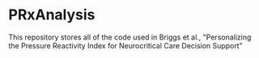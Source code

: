 # PRxAnalysis
This repository stores all of the code used in Briggs et al., "Personalizing the Pressure Reactivity Index for Neurocritical Care Decision Support"
